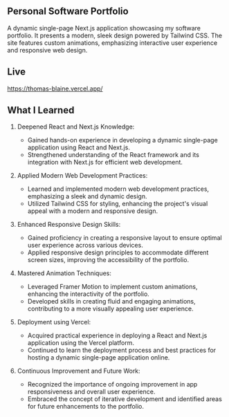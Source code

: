 ## Personal Software Portfolio

A dynamic single-page Next.js application showcasing my software portfolio. It presents a modern, sleek design powered by Tailwind CSS. The site features custom animations, emphasizing interactive user experience and responsive web design.

## Live
https://thomas-blaine.vercel.app/

## What I Learned
1. Deepened React and Next.js Knowledge:
    * Gained hands-on experience in developing a dynamic single-page application using React and Next.js.
    * Strengthened understanding of the React framework and its integration with Next.js for efficient web development.

2. Applied Modern Web Development Practices:
    * Learned and implemented modern web development practices, emphasizing a sleek and dynamic design.
    * Utilized Tailwind CSS for styling, enhancing the project's visual appeal with a modern and responsive design.

3. Enhanced Responsive Design Skills:
    * Gained proficiency in creating a responsive layout to ensure optimal user experience across various devices.
    * Applied responsive design principles to accommodate different screen sizes, improving the accessibility of the portfolio.

4. Mastered Animation Techniques:
    * Leveraged Framer Motion to implement custom animations, enhancing the interactivity of the portfolio.
    * Developed skills in creating fluid and engaging animations, contributing to a more visually appealing user experience.

5. Deployment using Vercel:
    * Acquired practical experience in deploying a React and Next.js application using the Vercel platform.
    * Continued to learn the deployment process and best practices for hosting a dynamic single-page application online.

6. Continuous Improvement and Future Work:
    * Recognized the importance of ongoing improvement in app responsiveness and overall user experience.
    * Embraced the concept of iterative development and identified areas for future enhancements to the portfolio.
